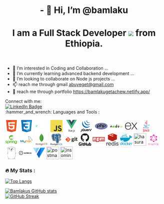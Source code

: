
<h1 align="center">
 - 👋 Hi, I’m @bamlaku
</h1>

<h1 align="center">
I am a Full Stack Developer <img src="https://media.giphy.com/media/WUlplcMpOCEmTGBtBW/giphy.gif" width="30"> from Ethiopia.
<br>
<br>
</h1>

  
- 👀 I’m interested in Coding and Collaboration ...
- 🌱 I’m currently learning advanced backend development ...
- 💞️ I’m looking to collaborate on Node js projects ...
- :mailbox: reach me through gmail abuyeget@gmail.com
-  👀  reach me through portfolio https://bamlakugetachew.netlify.app/

<div id="badges"
     <h3>Connect with me:</h3><br>
     <a href="https://www.linkedin.com/in/bamlaku-getachew/">
    <img src="https://www.shutterstock.com/image-photo/valencia-spain-may-15-2017-260nw-1376872499.jpg" alt="LinkedIn Badge" height="40" width="40"/>
   </a>
  </div>
  :hammer_and_wrench: Languages and Tools :
  
  <div>
  <br>
  <img src="https://github.com/devicons/devicon/blob/master/icons/html5/html5-original.svg" title="html" alt="html" width="40" height="40"/>&nbsp;
  <img src="https://github.com/devicons/devicon/blob/master/icons/css3/css3-original.svg" title="css" alt="css" width="40" height="40"/>&nbsp;
  <img src="https://github.com/devicons/devicon/blob/master/icons/tailwindcss/tailwindcss-original-wordmark.svg" title="tailwind" alt="tailwind" width="40" height="40"/>&nbsp;
  <img src="https://github.com/devicons/devicon/blob/master/icons/javascript/javascript-original.svg" title="javascript" alt="javascript" width="40" height="40"/>&nbsp;
  <img src="https://github.com/devicons/devicon/blob/master/icons/vuejs/vuejs-original-wordmark.svg" title="Vuejs" alt="Vuejs" width="40" height="40"/>&nbsp;
  <img src="https://github.com/devicons/devicon/blob/master/icons/jquery/jquery-original-wordmark.svg" title="jquery" alt="jquery" width="40" height="40"/>&nbsp;
  <img src="https://github.com/devicons/devicon/blob/master/icons/php/php-original.svg"  title="php" alt="php" width="40" height="40"/>&nbsp;
  <img src="https://github.com/devicons/devicon/blob/master/icons/nodejs/nodejs-original-wordmark.svg" title="nodejs" alt="nodejs" width="40" height="40"/>&nbsp;
  <img src="https://github.com/devicons/devicon/blob/master/icons/express/express-original.svg" title="express" alt="express" width="40" height="40"/>&nbsp;
  <img src="https://github.com/devicons/devicon/blob/master/icons/java/java-original-wordmark.svg" title="java" alt="java" width="40" height="40"/>&nbsp;
  <img src="https://github.com/devicons/devicon/blob/master/icons/spring/spring-original-wordmark.svg" title="spring"  alt="spring" width="40" height="40"/>&nbsp;
  <img src="https://github.com/devicons/devicon/blob/master/icons/mysql/mysql-original-wordmark.svg" title="MySQL"  alt="MySQL" width="40" height="40"/>&nbsp;
  <img src="https://github.com/devicons/devicon/blob/master/icons/mongodb/mongodb-original-wordmark.svg" title="mongodb" alt="mongodb" width="40" height="40"/>&nbsp;
  <img src="https://github.com/devicons/devicon/blob/master/icons/postgresql/postgresql-original-wordmark.svg" title="postgres" alt="postgres" width="40" height="40"/>&nbsp;
  <img src="https://github.com/devicons/devicon/blob/master/icons/git/git-original-wordmark.svg" title="Git" **alt="Git" width="40" height="40"/>
    <img src="https://github.com/devicons/devicon/blob/master/icons/github/github-original-wordmark.svg" title="Github" **alt="Github" width="40" height="40"/>
    <img src="https://github.com/devicons/devicon/blob/master/icons/npm/npm-original-wordmark.svg" title="npm" **alt="npm" width="40" height="40"/>
    <img src="https://github.com/devicons/devicon/blob/master/icons/redis/redis-original-wordmark.svg" title="redis" **alt="redis" width="40" height="40"/>
    <img src="https://github.com/devicons/devicon/blob/master/icons/docker/docker-plain-wordmark.svg" title="docker" **alt="docker" width="40" height="40"/>
   <img src="https://encrypted-tbn0.gstatic.com/images?q=tbn:ANd9GcQbv1WUXYiHNfs9W17KdtqMovpZ8-fcOBrceq8CuCr1Fw&s" title="hasura" **alt="hasura" width="40"        height="40"/>
  <img src="https://github.com/devicons/devicon/blob/master/icons/graphql/graphql-plain-wordmark.svg" title="graphql" **alt="graphql" width="40" height="40"/>
  <img src="https://github.com/devicons/devicon/blob/master/icons/go/go-line.svg" title="golang" **alt="golang" width="40" height="40"/>
  <img src="https://github.com/devicons/devicon/blob/master/icons/socketio/socketio-original-wordmark.svg" title="socketio **alt="socketio" width="40" height="40"/>
  <img src="https://github.com/devicons/devicon/blob/master/icons/vuetify/vuetify-original.svg" title="vuetify **alt="vuetify" width="40" height="40"/>
    <img src="https://encrypted-tbn0.gstatic.com/images?q=tbn:ANd9GcRF-nbhEx1utDSwmGY3GmGQ8oLoYOp9CdbcDCArPKtgWQ&s" title="postman **alt="postman" width="40" height="40"/>
     <img src="https://s3.amazonaws.com/s3.roaringapps.com/assets/icons/1561251841927-Insomnia.png" title="insomina **alt="insomina" width="40" height="40"/>





</div>

### :fire: My Stats :
[![Top Langs](https://github-readme-stats.vercel.app/api/top-langs/?username=bamlakugetachew1&layout=compact)](https://github.com/anuraghazra/github-readme-stats)<br>

[![Bamlakus GitHub stats](https://github-readme-stats.vercel.app/api?username=bamlakugetachew1)](https://github.com/anuraghazra/github-readme-stats)
<br>
[![GitHub Streak](http://github-readme-streak-stats.herokuapp.com?user=bamlakugetachew1&theme=blue&background=FFFFFF)](https://git.io/streak-stats)


<!---
bamlakugetachew1/bamlakugetachew1 is a ✨ special ✨ repository because its `README.md` (this file) appears on your GitHub profile.
You can click the Preview link to take a look at your changes.
--->
